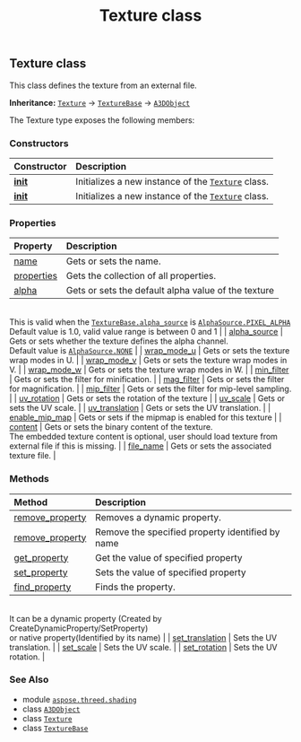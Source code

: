 ﻿---
title: Texture class
second_title: Aspose.3D for Python via .NET API References
description: 
type: docs
weight: 80
url: /python-net/aspose.threed.shading/texture/
is_root: false
---

## Texture class

This class defines the texture from an external file.



**Inheritance:** [`Texture`](/3d/python-net/aspose.threed.shading/texture) → 
[`TextureBase`](/3d/python-net/aspose.threed.shading/texturebase) → 
[`A3DObject`](/3d/python-net/aspose.threed/a3dobject)



The Texture type exposes the following members:

### Constructors
| Constructor | Description |
| :- | :- |
| [__init__](/3d/python-net/aspose.threed.shading/texture/__init__/#) | Initializes a new instance of the [`Texture`](/3d/python-net/aspose.threed.shading/texture) class. |
| [__init__](/3d/python-net/aspose.threed.shading/texture/__init__/#str) | Initializes a new instance of the [`Texture`](/3d/python-net/aspose.threed.shading/texture) class. |


### Properties
| Property | Description |
| :- | :- |
| [name](/3d/python-net/aspose.threed.shading/texture/name) | Gets or sets the name. |
| [properties](/3d/python-net/aspose.threed.shading/texture/properties) | Gets the collection of all properties. |
| [alpha](/3d/python-net/aspose.threed.shading/texture/alpha) | Gets or sets the default alpha value of the texture<br/>This is valid when the [`TextureBase.alpha_source`](/3d/python-net/aspose.threed.shading/texturebase#alpha_source) is [`AlphaSource.PIXEL_ALPHA`](/3d/python-net/aspose.threed.shading/alphasource#PIXEL_ALPHA)<br/>Default value is 1.0, valid value range is between 0 and 1 |
| [alpha_source](/3d/python-net/aspose.threed.shading/texture/alpha_source) | Gets or sets whether the texture defines the alpha channel.<br/>Default value is [`AlphaSource.NONE`](/3d/python-net/aspose.threed.shading/alphasource#NONE) |
| [wrap_mode_u](/3d/python-net/aspose.threed.shading/texture/wrap_mode_u) | Gets or sets the texture wrap modes in U. |
| [wrap_mode_v](/3d/python-net/aspose.threed.shading/texture/wrap_mode_v) | Gets or sets the texture wrap modes in V. |
| [wrap_mode_w](/3d/python-net/aspose.threed.shading/texture/wrap_mode_w) | Gets or sets the texture wrap modes in W. |
| [min_filter](/3d/python-net/aspose.threed.shading/texture/min_filter) | Gets or sets the filter for minification. |
| [mag_filter](/3d/python-net/aspose.threed.shading/texture/mag_filter) | Gets or sets the filter for magnification. |
| [mip_filter](/3d/python-net/aspose.threed.shading/texture/mip_filter) | Gets or sets the filter for mip-level sampling. |
| [uv_rotation](/3d/python-net/aspose.threed.shading/texture/uv_rotation) | Gets or sets the rotation of the texture |
| [uv_scale](/3d/python-net/aspose.threed.shading/texture/uv_scale) | Gets or sets the UV scale. |
| [uv_translation](/3d/python-net/aspose.threed.shading/texture/uv_translation) | Gets or sets the UV translation. |
| [enable_mip_map](/3d/python-net/aspose.threed.shading/texture/enable_mip_map) | Gets or sets if the mipmap is enabled for this texture |
| [content](/3d/python-net/aspose.threed.shading/texture/content) | Gets or sets the binary content of the texture.<br/>The embedded texture content is optional, user should load texture from external file if this is missing. |
| [file_name](/3d/python-net/aspose.threed.shading/texture/file_name) | Gets or sets the associated texture file. |


### Methods
| Method | Description |
| :- | :- |
| [remove_property](/3d/python-net/aspose.threed.shading/texture/remove_property/#aspose.threed.Property) | Removes a dynamic property. |
| [remove_property](/3d/python-net/aspose.threed.shading/texture/remove_property/#str) | Remove the specified property identified by name |
| [get_property](/3d/python-net/aspose.threed.shading/texture/get_property/#str) | Get the value of specified property |
| [set_property](/3d/python-net/aspose.threed.shading/texture/set_property/#str-any) | Sets the value of specified property |
| [find_property](/3d/python-net/aspose.threed.shading/texture/find_property/#str) | Finds the property.<br/>It can be a dynamic property (Created by CreateDynamicProperty/SetProperty) <br/>or native property(Identified by its name) |
| [set_translation](/3d/python-net/aspose.threed.shading/texture/set_translation/#float-float) | Sets the UV translation. |
| [set_scale](/3d/python-net/aspose.threed.shading/texture/set_scale/#float-float) | Sets the UV scale. |
| [set_rotation](/3d/python-net/aspose.threed.shading/texture/set_rotation/#float-float) | Sets the UV rotation. |



### See Also
* module [`aspose.threed.shading`](..)
* class [`A3DObject`](/3d/python-net/aspose.threed/a3dobject)
* class [`Texture`](/3d/python-net/aspose.threed.shading/texture)
* class [`TextureBase`](/3d/python-net/aspose.threed.shading/texturebase)
